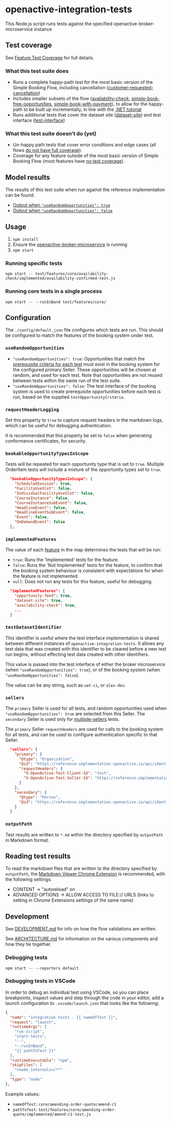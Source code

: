 ﻿# openactive-integration-tests

This Node.js script runs tests against the specified openactive-broker-microservice instance

## Test coverage

See [Feature Test Coverage](./test/features/README.md) for full details.

### What this test suite does

* Runs a complete happy-path test for the most basic version of the Simple Booking Flow, including cancellation ([customer-requested-cancellation](./test/features/cancellation/customer-requested-cancellation/README.md))
* Includes smaller subsets of the flow ([availability-check](./test/features/core/availability-check/README.md), [simple-book-free-opportunities](./test/features/core/simple-book-free-opportunities/README.md), [simple-book-with-payment](./test/features/payment/simple-book-with-payment/README.md)), to allow for the happy-path to be built up incrementally, in line with the [.NET tutorial](https://tutorials.openactive.io/open-booking-sdk/quick-start-guide/storebookingengine/day-1-fake-implementation)
* Runs additional tests that cover the dataset site ([dataset-site](./test/features/core/dataset-site/README.md)) and test interface ([test-interface](./test/features/core/test-interface/README.md))

### What this test suite doesn’t do (yet)

* Un-happy path tests that cover error conditions and edge cases (all flows [do not have full coverage](./test/features/README.md#partial-test-coverage)).
* Coverage for any feature outside of the most basic version of Simple Booking Flow (most features have [no test coverage](./test/features/README.md#no-test-coverage)).

## Model results
The results of this test suite when run against the reference implementation can be found:
- [Output when `"useRandomOpportunities": true`](https://openactive.io/openactive-test-suite/example-output/random/summary)
- [Output when `"useRandomOpportunities": false`](https://openactive.io/openactive-test-suite/example-output/controlled/summary)

## Usage
1. `npm install`
2. Ensure the [openactive-broker-microservice](../openactive-broker-microservice/) is running
3. `npm start`

### Running specific tests

`npm start -- test/features/core/availability-check/implemented/availability-confirmed-test.js`

### Running core tests in a single process

`npm start -- --runInBand test/features/core/`

## Configuration

The `./config/default.json` file configures which tests are run. This should be configured to match the features of the booking system under test.

### `useRandomOpportunities`

- `"useRandomOpportunities": true`: Opportunities that match the [prerequisite criteria for each test](./test/features/README.md) must exist in the booking system for the configured primary Seller. These opportunities will be chosen at random, and used for each test. Note that opportunities are not reused between tests within the same run of the test suite.
- `"useRandomOpportunities": false`: The test interface of the booking system is used to create prerequisite opportunities before each test is run, based on the supplied `testOpportunityCriteria`.

### `requestHeaderLogging`

Set this property to `true` to capture request headers in the markdown logs, which can be useful for debugging authentication.

It is recommended that this property be set to `false` when generating conformance certificates, for security.

### `bookableOpportunityTypesInScope`

Tests will be repeated for each opportunity type that is set to `true`. Multiple OrderItem tests will include a mixture of the opportunity types set to `true`.

```json
  "bookableOpportunityTypesInScope": {
    "ScheduledSession": true,
    "FacilityUseSlot": false,
    "IndividualFacilityUseSlot": false,
    "CourseInstance": false,
    "CourseInstanceSubEvent": false,
    "HeadlineEvent": false,
    "HeadlineEventSubEvent": false,
    "Event": false,
    "OnDemandEvent": false
  },
```

### `implementedFeatures`

The value of each [feature](./test/features/README.md) in the map determines the tests that will be run:

- `true`: Runs the 'Implemented' tests for the feature.
- `false`: Runs the 'Not Implemented' tests for the feature, to confirm that the booking system behaviour is consistent with expectations for when the feature is not implemented.
- `null`: Does not run any tests for this feature, useful for debugging.

```json
  "implementedFeatures": {
    "opportunity-feed": true,
    "dataset-site": true,
    "availability-check": true,
    ...
  }
```

### `testDatasetIdentifier`

This identifier is useful where the test interface implementation is shared between different instances of  `openactive-integration-tests`. It allows any test data that was created with this identifier to be cleared before a new test run begins, without effecting test data created with other identifiers.

This value is passed into the test interface of either the broker microservice (when `"useRandomOpportunities": true`), or of the booking system (when `"useRandomOpportunities": false`).

The value can be any string, such as `uat-ci`, or `alex-dev`.

### `sellers`

The `primary` Seller is used for all tests, and random opportunities used when `"useRandomOpportunities": true` are selected from this Seller. The `secondary` Seller is used only for [multiple-sellers](./test/features/core/multiple-sellers/README.md) tests.

The `primary` Seller `requestHeaders` are used for calls to the booking system for all tests, and can be used to configure authentication specific to that Seller.

```json
  "sellers": {
    "primary": {
      "@type": "Organization",
      "@id": "https://reference-implementation.openactive.io/api/identifiers/sellers/0",
      "requestHeaders": {
        "X-OpenActive-Test-Client-Id": "test",
        "X-OpenActive-Test-Seller-Id": "https://reference-implementation.openactive.io/api/identifiers/sellers/0"
      }
    },
    "secondary": {
      "@type": "Person",
      "@id": "https://reference-implementation.openactive.io/api/identifiers/sellers/1"
    }
  }
```

### `outputPath`

Test results are written to `*.md` within the directory specified by `outputPath` in Markdown format.

## Reading test results

To read the markdown files that are written to the directory specified by `outputPath`, the [Markdown Viewer Chrome Extension](https://chrome.google.com/webstore/detail/markdown-viewer/ckkdlimhmcjmikdlpkmbgfkaikojcbjk) is recommended, with the following settings:
- CONTENT -> "autoreload" on
- ADVANCED OPTIONS -> ALLOW ACCESS TO FILE:// URLS (links to setting in Chrome Extensions settings of the same name)

## Development

See [DEVELOPMENT.md](DEVELOPMENT.md) for info on how the flow validations are written.

See [ARCHITECTURE.md](ARCHITECTURE.md) for information on the various components and how they tie together.

### Debugging tests

`npm start -- --reporters default`

### Debugging tests in VSCode

In order to debug an individual test using VSCode, so you can place breakpoints, inspect values and step through the code in your editor, add a launch configuration to `.vscode/launch.json` that looks like the following:

```json
{
  "name": "integration-tests - {{ nameOfTest }}",
  "request": "launch",
  "runtimeArgs": [
    "run-script",
    "start-tests",
    "--",
    "--runInBand",
    "{{ pathToTest }}"
  ],
  "runtimeExecutable": "npm",
  "skipFiles": [
    "<node_internals>/**"
  ],
  "type": "node"
},
```

Example values:

- `nameOfTest`: `core/amending-order-quote/amend-c1`
- `pathToTest`: `test/features/core/amending-order-quote/implemented/amend-c1-test.js`
